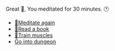 Great 👏, You meditated for 30 minutes. 🕐

- [🧘Meditate again](1-1A.md)
- [📖Read a book](1-1B.md)
- [💪Train muscles](0-1A.md)
- [Go into dungeon](../1/2.md)

